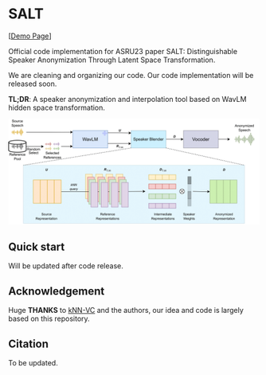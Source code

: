 # SALT

[[Demo Page]()]

Official code implementation for ASRU23 paper SALT: Distinguishable Speaker Anonymization Through Latent Space Transformation.

We are cleaning and organizing our code.
Our code implementation will be released soon.

**TL;DR**: A speaker anonymization and interpolation tool based on WavLM hidden space transformation.

![Model Overview](assets/knnall.png)

## Quick start

Will be updated after code release.


## Acknowledgement

Huge **THANKS** to [kNN-VC](https://github.com/bshall/knn-vc) and the authors, our idea and code is largely based on this repository.

## Citation

To be updated.

